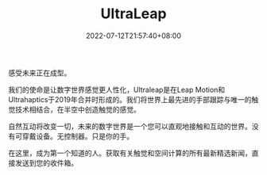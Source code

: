 ﻿---
weight: 
title: "UltraLeap"
description: "我们世界领先的手部跟踪和触觉技术在增强现实/虚拟现实、交互式信息亭、数字户外和汽车中实现了直观、无接触的手势控制。Our world-leading hand tracking and haptics powers intuitive, touchless gesture control in AR/VR, interactive kiosks, digital out-of-home and automotive."
date: 2022-07-12T21:57:40+08:00
lastmod: 2022-07-12T16:45:40+08:00
draft: false
authors: ["june"]
featuredImage: "422.png"
link: "https://www.ultraleap.com/"
tags: ["UltraLeap","体感识别"]
categories: ["navigation"]
navigation: ["体感识别"]
lightgallery: true
toc: true
pinned: false
recommend: false
recommend1: false
---
感受未来正在成型。

我们的使命是让数字世界感觉更人性化，Ultraleap是在Leap Motion和Ultrahaptics于2019年合并时形成的。我们将世界上最先进的手部跟踪与唯一的触觉技术相结合，在半空中创造触觉的感觉。

自然互动将改变一切，未来的数字世界是一个您可以直观地接触和互动的世界。没有可穿戴设备。无控制器。只是你的手。

在这里，成为第一个知道的人。获取有关触觉和空间计算的所有最新精选新闻，直接发送到您的收件箱。